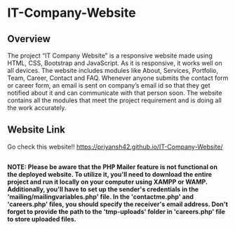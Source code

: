 # IT-Company-Website

## Overview

The project “IT Company Website” is a responsive website made using HTML, CSS, Bootstrap and JavaScript. As it is responsive, it works well on all devices. The website includes modules like About, Services, Portfolio, Team, Career, Contact and FAQ. Whenever anyone submits the contact form or career form, an email is sent on company’s email id so that they get notified about it and can communicate with that person soon. The website contains all the modules that meet the project requirement and is doing all the work accurately.

## Website Link

Go check this website!!
https://priyansh42.github.io/IT-Company-Website/

##

**NOTE: Please be aware that the PHP Mailer feature is not functional on the deployed website. To utilize it, you'll need to download the entire project and run it locally on your computer using XAMPP or WAMP.**
**Additionally, you'll have to set up the sender's credentials in the 'mailing/mailingvariables.php' file. In the 'contactme.php' and 'careers.php' files, you should specify the receiver's email address. Don't forget to provide the path to the 'tmp-uploads' folder in 'careers.php' file to store uploaded files.**
